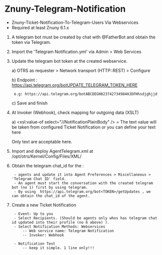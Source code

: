 # Znuny-Telegram-Notification
- Znuny-Ticket-Notification-To-Telegram-Users Via Webservices
- Required at least Znuny 6.1.x

1. A telegram bot must be created by chat with @FatherBot and obtain the token via Telegram.  


2. Import the 'Telegram Notification.yml' via Admin > Web Services


3. Update the telegram bot token at the created webservice.

	a) OTRS as requester > Network transport (HTTP::REST) > Configure
	
	b) Endpoint : https://api.telegram.org/botUPDATE_TELEGRAM_TOKEN_HERE
	
		e.g: https://api.telegram.org/botABCDEGH823742734984HJDFHhsdjghjjd

	c) Save and finish

	
4. At Invoker (Webhook), check mapping for outgoing data (XSLT)
	
	a) <text><xsl:value-of select="//NotificationPlainBody" /></text> = The text value will be taken from configured Ticket Notification or you can define your text here
	
	Only text are acceptable here.

	
5. Import and deploy AgentTelegram.xml at /opt/otrs/Kernel/Config/Files/XML/


6. Obtain the telegram chat_id for the :

		- agents and update it into Agent Preferences > Miscellaneous > 'Telegram Chat ID' field. 
		- An agent must start the conversation with the created telegram bot (no 1) first by using telegram.  
		- By using  https://api.telegram.org/bot<TOKEN>/getUpdates , we can obtain the chat_id of the agent. 


7. Create a new Ticket Notification  

		- Event: Up to you
		- Select Recipients. (Should be agents only whos has telegram chat id updated into their profile (no 6 above) ).
		- Select Notification Methods: Webservices 
			-- Web service name: Telegram Notification
			-- Invoker: Webhook 
		
		- Notification Text
			-- keep it simple. 1 line only!!!
